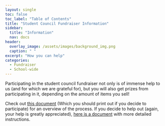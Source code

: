 ```yaml
---
layout: single
toc: false
toc_label: "Table of Contents"
title: "Student Council Fundraiser Information"
sidebar:
  title: "Information"
  nav: docs
header:
  overlay_image: /assets/images/background_img.png
  caption: " "
excerpt: "How you can help"
categories:
  - Fundraiser
  - School-wide
---
```


Participating in the student council fundraiser not only is of immense help to us (and for which we are grateful for), but you will also get prizes from participating in it, depending on the amount of items you sell!

Check out [this document](http://lasastuco.org/assets/pdf/FundraiserInformation.pdf) (Which you should print out if you decide to participate) for an overview of the process. If you decide to help out (again, your help is greatly appreciated), [here is a document](http://lasastuco.org/assets/pdf/StucoFundraiserinfo(popcorn).pdf) with more detailed instructions.

